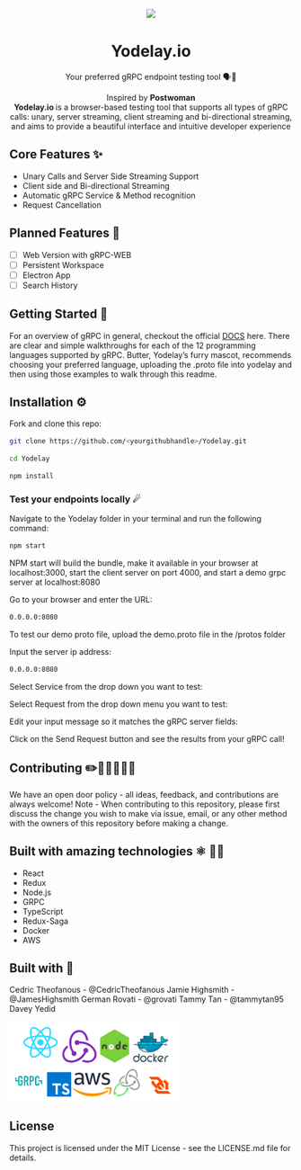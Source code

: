 <p align="center">
  <img src="./src/assets/logo_gif.gif" />
</p>
<h1 align="center">Yodelay.io </h1>

<p align="center">Your preferred gRPC endpoint testing tool 🗣️📣 </p>

<p align="center">Inspired by <b>Postwoman</b> <br/>
  <b>Yodelay.io </b> is a browser-based testing tool that supports all types of gRPC calls: unary, server streaming, client streaming and bi-directional streaming, and aims to provide a beautiful interface and intuitive developer experience
</p>

## Core Features ✨

- Unary Calls and Server Side Streaming Support
- Client side and Bi-directional Streaming
- Automatic gRPC Service & Method recognition
- Request Cancellation

## Planned Features 🚧

- [ ] Web Version with gRPC-WEB
- [ ] Persistent Workspace
- [ ] Electron App
- [ ] Search History

## Getting Started 🚀

For an overview of gRPC in general, checkout the official [DOCS](https://grpc.io/docs/) here. There are clear and simple walkthroughs for each of the 12 programming languages supported by gRPC. Butter, Yodelay’s furry mascot, recommends choosing your preferred language, uploading the .proto file into yodelay and then using those examples to walk through this readme.

## Installation ⚙

Fork and clone this repo:

```sh
git clone https://github.com/<yourgithubhandle>/Yodelay.git
```

```sh
cd Yodelay
```

```sh
npm install
```

### Test your endpoints locally ☄

Navigate to the Yodelay folder in your terminal and run the following command:

```sh
npm start
```

NPM start will build the bundle, make it available in your browser at localhost:3000, start the client server on port 4000, and start a demo grpc server at localhost:8080

Go to your browser and enter the URL:

```sh
0.0.0.0:8080
```

To test our demo proto file, upload the demo.proto file in the /protos folder

Input the server ip address:

```sh
0.0.0.0:8080
```

Select Service from the drop down you want to test:

Select Request from the drop down menu you want to test:

Edit your input message so it matches the gRPC server fields:

Click on the Send Request button and see the results from your gRPC call!

## Contributing ✏️👩‍💻👨‍💻📓

We have an open door policy - all ideas, feedback, and contributions are always welcome!
Note - When contributing to this repository, please first discuss the change you wish to make via issue, email, or any other method with the owners of this repository before making a change.

## Built with amazing technologies ⚛ 🐳🚢

- React
- Redux
- Node.js
- GRPC
- TypeScript
- Redux-Saga
- Docker
- AWS

## Built with 💛

Cedric Theofanous - @CedricTheofanous
Jamie Highsmith - @JamesHighsmith
German Rovati - @grovati
Tammy Tan - @tammytan95
Davey Yedid

<p float="left">
  <img src="./src/assets/technologies.png" width="300"/>
</p>

## License

This project is licensed under the MIT License - see the LICENSE.md file for details.
